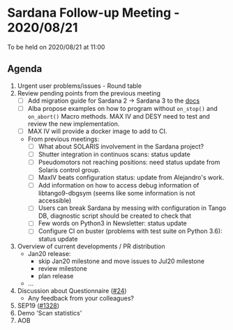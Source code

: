 # Sardana Follow-up Meeting - 2020/08/21

To be held on 2020/08/21 at 11:00

## Agenda

1. Urgent user problems/issues - Round table
2. Review pending points from the previous meeting
    - [ ] Add migration guide for Sardana 2 -> Sardana 3 to
          the [docs](https://sardana-controls.org/devel/guide_migration.html)
    - [ ] Alba propose examples on how to program without `on_stop()` and `on_abort()` Macro methods.
          MAX IV and DESY need to test and review the new implementation.
    - [ ] MAX IV will provide a docker image to add to CI.
    - From previous meetings:
        - [ ] What about SOLARIS involvement in the Sardana project? 
        - [ ] Shutter integration in continuos scans: status update
        - [ ] Pseudomotors not reaching positions: need status update from Solaris control group.
        - [ ] MaxIV beats configuration status: update from  Alejandro's work.
        - [ ] Add information on how to access debug information of libtango9-dbgsym (seems like some information is not accessible)
        - [ ] Users can break Sardana by messing with configuration in Tango DB, diagnostic script should be created to check that
        - [ ] Few words on Python3 in Newsletter: status update
        - [ ] Configure CI on buster (problems with test suite on Python 3.6): status update
3. Overview of current developments / PR distribution 
    * Jan20 release:
        - skip Jan20 milestone and move issues to Jul20 milestone
        - review milestone
        - plan release
    * ...
4. Discussion about Questionnaire ([#24](https://github.com/sardana-org/sardana-followup/issues/24))
    - Any feedback from your colleagues?
5. SEP19 ([#1328](https://github.com/sardana-org/sardana/pull/1328))
6. Demo 'Scan statistics'
7. AOB

